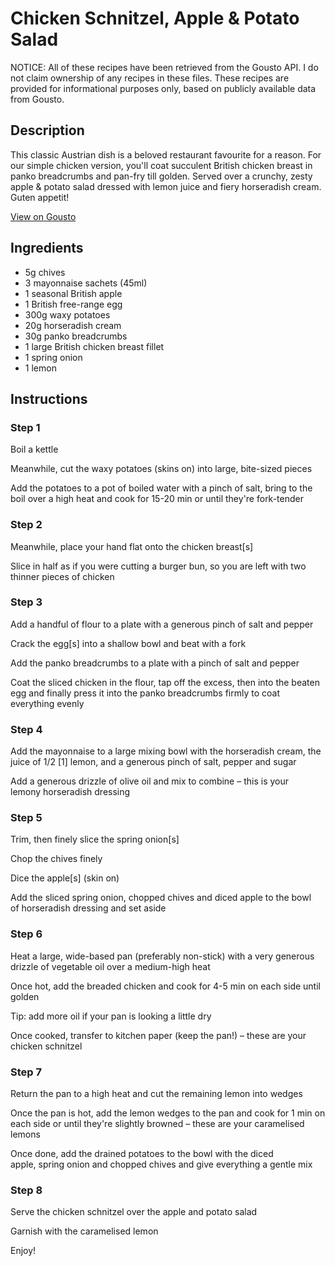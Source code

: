 # Chicken Schnitzel, Apple & Potato Salad

NOTICE: All of these recipes have been retrieved from the Gousto API. I do not claim ownership of any recipes in these files. These recipes are provided for informational purposes only, based on publicly available data from Gousto.

## Description

This classic Austrian dish is a beloved restaurant favourite for a reason. For our simple chicken version, you'll coat succulent British chicken breast in panko breadcrumbs and pan-fry till golden. Served over a crunchy, zesty apple & potato salad dressed with lemon juice and fiery horseradish cream. Guten appetit!

[View on Gousto](https://www.gousto.co.uk/recipes/cookbook/chicken-schnitzel-apple-potato-salad)

## Ingredients

- 5g chives
- 3 mayonnaise sachets (45ml)
- 1 seasonal British apple 
- 1 British free-range egg
- 300g waxy potatoes
- 20g horseradish cream
- 30g panko breadcrumbs
- 1 large British chicken breast fillet
- 1 spring onion
- 1 lemon 

## Instructions


### Step 1

Boil a kettle


Meanwhile, cut the waxy potatoes (skins on) into large, bite-sized pieces


Add the potatoes to a pot of boiled water with a pinch of salt, bring to the boil over a high heat and cook for 15-20 min or until they're fork-tender


### Step 2

Meanwhile, place your hand flat onto the chicken breast<span class="text-danger">[s]</span>


Slice in half as if you were cutting a burger bun, so you are left with two thinner pieces of chicken


### Step 3

Add a handful of flour to a plate with a generous pinch of salt and pepper


Crack the egg<span class="text-danger">[s]</span><span class="text-danger"> </span>into a shallow bowl and beat with a fork


Add the panko breadcrumbs to a plate with a pinch of salt and pepper 


Coat the sliced chicken in the flour, tap off the excess, then into the beaten egg and finally press it into the panko breadcrumbs firmly to coat everything evenly


### Step 4

Add the mayonnaise to a large mixing bowl with the horseradish cream, the <span class="text-highlight">juice</span> of 1/2 <span class="text-danger">[1]</span> lemon, and a generous pinch of salt, pepper and sugar


Add a generous drizzle of olive oil and mix to combine – this is your lemony horseradish dressing


### Step 5

Trim, then finely slice the spring onion<span class="text-danger">[s]</span>


Chop the chives finely


Dice the apple<span class="text-danger">[s]</span> (skin on) 


Add the sliced spring onion, chopped chives and diced apple to the bowl of horseradish dressing and set aside


### Step 6

Heat a large, wide-based pan (preferably non-stick) with a very generous drizzle of vegetable oil over a medium-high heat


Once hot, add the breaded chicken and cook for 4-5 min on each side until golden


Tip: add more oil if your pan is looking a little dry 


Once cooked, transfer to kitchen paper (keep the pan!) – these are your chicken schnitzel


### Step 7

Return the pan to a high heat and cut the <span class="text-highlight">remaining</span> lemon into wedges


Once the pan is hot, add the lemon wedges to the pan and cook for 1 min on each side or until they're slightly browned – these are your caramelised lemons 


Once done, add the drained potatoes to the bowl with the diced apple, spring onion and chopped chives and give everything a gentle mix

### Step 8

Serve the chicken schnitzel over the apple and potato salad


Garnish with the caramelised lemon


Enjoy!

